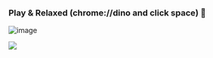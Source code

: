 ### Play & Relaxed (chrome://dino and click space) 👋

![image](https://s1.ax1x.com/2020/07/12/U8CpgP.gif)

<!--
**6923403/6923403** is a ✨ _special_ ✨ repository because its `README.md` (this file) appears on your GitHub profile.

Here are some ideas to get you started:

- 🔭 I’m currently working on ...
- 🌱 I’m currently learning ...
- 👯 I’m looking to collaborate on ...
- 🤔 I’m looking for help with ...
- 💬 Ask me about ...
- 📫 How to reach me: ...
- 😄 Pronouns: ...
- ⚡ Fun fact: ...
-->

<p align='center'>
<img align='left' src="https://visitor-badge.glitch.me/badge?page_id=6923403.visitor-badge">
 <p/>
